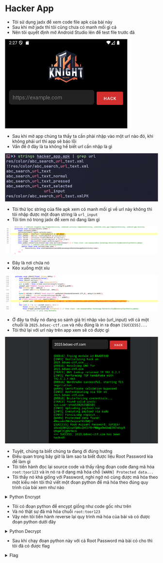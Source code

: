 # Hacker App

- Tôi sử dụng jadx để xem code file apk của bài này
- Sau khi mở jadx thì tôi cũng chưa có manh mối gì cả
- Nên tôi quyết định mở Android Studio lên để test file trước đã

![scr1](./images/scr1.png)
- Sau khi mở app chúng ta thấy ta cần phải nhập vào một url nào đó, khi không phải url thì app sẽ báo lỗi
- Vấn đề ở đây là ta không hề biết url cần nhập là gì

![scr2](./images/scr2.png)
- Tôi thử lọc string của file apk xem có manh mối gì về url này không thì tôi nhập được một đoạn string là `url_input`
- Tôi tìm nó trong jadx để xem nó đang làm gì

![scr3](./images/scr3.png)
- Đây là nơi chứa nó
- Kéo xuống một xíu

![scr4](./images/scr4.png)
- Ở đây ta thấy nó đang so sánh giá trị nhập vào (url_input) với cả một chuỗi là `2025.bdsec-ctf.com` và nếu đúng là in ra đoạn `[SUCCESS]...`
- Tôi thử lại với url này trên app xem sẽ có được gì

![scr5](./images/scr5.png)
- Tuyệt, chúng ta biết chúng ta đang đi đúng hướng
- Điều quan trọng bây giờ là làm sao ta biết được liệu Root Password kia để làm gì
- Tôi tiến hành đọc lại source code và thấy rằng đoạn code đang mã hóa `root:toor123` và in nó ra ở dạng mã hóa chỗ `[WARN] Protected data...`
- Tôi thấy nó khá giống với Password, nghi ngờ nó cùng được mã hóa theo một kiểu nên tôi thử viết một đoạn python để mã hóa theo đúng quy trình của bài xem như nào

<details>
<summary style="cursor: pointer">Python Encrypt</summary>

``` python
import base64
import struct

rX3gT9 = ["4AC93E17", "DE9A3214", "D2C3E1F0", "BEEFCAFE", "C0FFEE01", "BAADF00D", "CAFEBABE", "8BADF00D"]
mK4pJ1 = [int(hex_str, 16) for hex_str in rX3gT9]
vY7kD3 = [253635900, 1264216440, -2053724232, -908399620]
jN5fC2 = [(((i * 73) + 41) & 255) for i in range(256)]


def yW0qH1(data):
    output = bytearray(len(data))
    for i in range(len(data)):
        x = jN5fC2[data[i] & 255]
        output[i] = ((x << 5) & 255) | (x >> 3)
    return bytes(output)


def bytes_to_int(byte_data):
    return struct.unpack('>I', byte_data)[0]

def int_to_bytes(byte_array, offset, value):
    byte_array[offset] = (value >> 24) & 0xFF
    byte_array[offset + 1] = (value >> 16) & 0xFF
    byte_array[offset + 2] = (value >> 8) & 0xFF
    byte_array[offset + 3] = value & 0xFF

def uE9rC5(data):
    pad = 8 - (len(data) % 8)
    padded_length = len(data) + pad
    padded_data = bytearray(data)
    padded_data.extend([pad] * pad)
    output = bytearray(padded_length)
    
    for offset in range(0, padded_length, 8):
        v0 = bytes_to_int(padded_data[offset:offset+4])
        v1 = bytes_to_int(padded_data[offset+4:offset+8])
        sum_val = 0
        
        for r in range(16):
            sum_val = (sum_val - 1640531527) & 0xFFFFFFFF
            temp = (((v1 << 4) ^ (v1 >> 5)) + v1) & 0xFFFFFFFF
            temp = (temp ^ (vY7kD3[sum_val & 3] + sum_val)) & 0xFFFFFFFF
            v0 = (v0 + temp) & 0xFFFFFFFF
            temp = (((v0 << 4) ^ (v0 >> 5)) + v0) & 0xFFFFFFFF
            temp = (temp ^ (vY7kD3[(sum_val >> 11) & 3] + sum_val)) & 0xFFFFFFFF
            v1 = (v1 + temp) & 0xFFFFFFFF

        int_to_bytes(output, offset, v0)
        int_to_bytes(output, offset + 4, v1)
    return output


def oX8jZ6(data, k):
    n = len(data)
    tmp = bytearray(data)

    for i in range(n // 2):
        tmp[i], tmp[n - 1 - i] = tmp[n - 1 - i], tmp[i]

    for i in range(n):
        s = (i % 4) * 8
        key_byte = (k >> s) & 255
        tmp[i] ^= key_byte
    return tmp


def iP7sV3(data, k1):
    step1 = oX8jZ6(data, k1)
    step2 = uE9rC5(step1)
    step3 = yW0qH1(step2)
    return step3


plaintext = "root:toor123"
for i, module_id in enumerate(rX3gT9):
    encrypted = iP7sV3(plaintext.encode('utf-8'), mK4pJ1[i])
    base64_result = base64.b64encode(encrypted).decode('utf-8')
    print(f"ID: {module_id}")
    print(f"Encrypted: {base64_result}")
    print("-----")
```
</details>

- Tôi có đoạn python để encypt giống như code gốc như trên
- Và nó thật sự đã mã hóa chuỗi `root:toor123`
- Vậy nên tôi tiến hành reverse lại quy trình mã hóa của bài và có được đoạn python dưới đây

<details>
<summary style="cursor: pointer">Python Decrypt</summary>

``` python
import base64
import struct


rX3gT9 = ["4AC93E17", "DE9A3214", "D2C3E1F0", "BEEFCAFE", "C0FFEE01", "BAADF00D", "CAFEBABE", "8BADF00D"]
mK4pJ1 = [int(hex_str, 16) for hex_str in rX3gT9]
vY7kD3 = [253635900, 1264216440, -2053724232, -908399620]
jN5fC2 = [(((i * 73) + 41) & 255) for i in range(256)]
reverse_jN5fC2 = [0] * 256
for i in range(256):
    reverse_jN5fC2[jN5fC2[i]] = i


def reverse_oX8jZ6(data, k):
    n = len(data)
    tmp = bytearray(data)

    for i in range(n):
        s = (i % 4) * 8
        key_byte = (k >> s) & 255
        tmp[i] ^= key_byte

    for i in range(n // 2):
        tmp[i], tmp[n - 1 - i] = tmp[n - 1 - i], tmp[i]

    return tmp


def bytes_to_int(byte_data):
    return struct.unpack('>I', byte_data)[0]


def int_to_bytes(byte_array, offset, value):
    byte_array[offset] = (value >> 24) & 0xFF
    byte_array[offset + 1] = (value >> 16) & 0xFF
    byte_array[offset + 2] = (value >> 8) & 0xFF
    byte_array[offset + 3] = value & 0xFF


def reverse_uE9rC5(data):
    output = bytearray(len(data))

    for offset in range(0, len(data), 8):
        v0 = bytes_to_int(data[offset:offset+4])
        v1 = bytes_to_int(data[offset+4:offset+8])
        sum_val = (16 * -1640531527) & 0xFFFFFFFF

        for r in range(16):
            temp = (((v0 << 4) ^ (v0 >> 5)) + v0) & 0xFFFFFFFF
            temp = (temp ^ (vY7kD3[(sum_val >> 11) & 3] + sum_val)) & 0xFFFFFFFF
            v1 = (v1 - temp) & 0xFFFFFFFF
            temp = (((v1 << 4) ^ (v1 >> 5)) + v1) & 0xFFFFFFFF
            temp = (temp ^ (vY7kD3[sum_val & 3] + sum_val)) & 0xFFFFFFFF
            v0 = (v0 - temp) & 0xFFFFFFFF
            sum_val = (sum_val + 1640531527) & 0xFFFFFFFF

        int_to_bytes(output, offset, v0)
        int_to_bytes(output, offset + 4, v1)

    if len(output) > 0:
        pad_length = output[-1]
        if 1 <= pad_length <= 8:
            valid_padding = all(output[-(i+1)] == pad_length for i in range(pad_length))
            if valid_padding:
                output = output[:-pad_length]
    return output


def reverse_yW0qH1(data):
    output = bytearray(len(data))

    for i in range(len(data)):
        rotated = data[i]
        x = ((rotated >> 5) & 0x07) | ((rotated << 3) & 0xF8)
        output[i] = reverse_jN5fC2[x & 0xFF]

    return output


def decrypt(data, key):
    step1 = reverse_yW0qH1(data)
    step2 = reverse_uE9rC5(step1)
    step3 = reverse_oX8jZ6(step2, key)
    return step3


def decrypt_base64(encrypted_b64):
    encrypted_data = base64.b64decode(encrypted_b64)
    for i in range(8):
        decrypted = decrypt(encrypted_data, mK4pJ1[i])
        print(decrypted)
        print("------")


encrypted_string = "ioFOE6/xXoxB5M02UsaVQAhuQVC5f8+PMMgwOwGbmE0R7n6qyRQ9qwCzCgDVYWc6"
decrypt_base64(encrypted_string)
```
</details>

- Sau khi chạy đoạn python này với cả Root Password mà bài có cho thì tôi đã có được flag

<details>
<summary style="cursor: pointer">Flag</summary>

```
BDSEC{h4cK3r_aPP_t0_HACK_THE_PLANET_bdSECctf}
```
</details>
